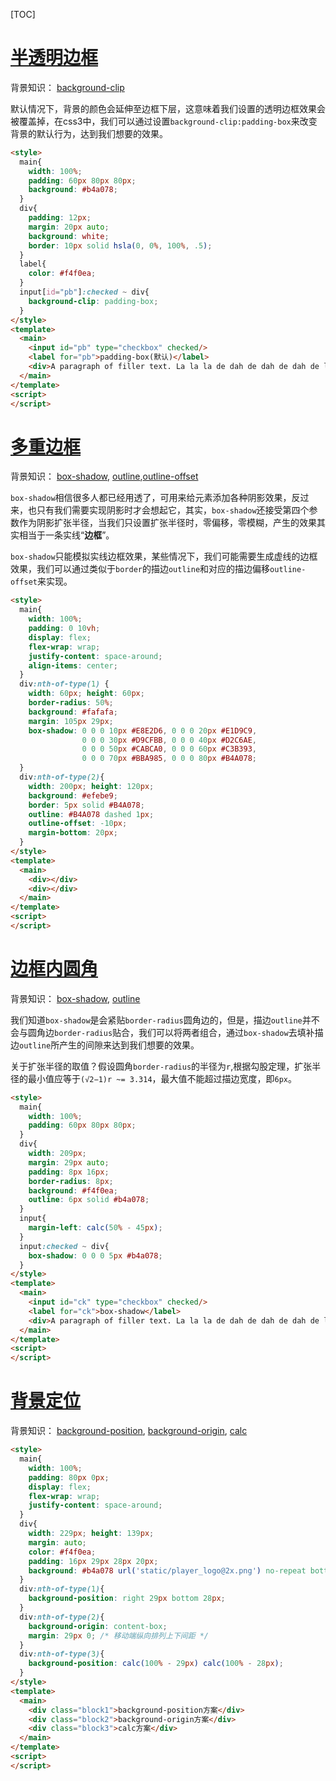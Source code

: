 [TOC]

# [半透明边框](https://lhammer.cn/You-need-to-know-css/#/zh-cn/translucent-borders?id=半透明边框)

背景知识： [background-clip](https://developer.mozilla.org/zh-CN/docs/Web/CSS/background-clip)

默认情况下，背景的颜色会延伸至边框下层，这意味着我们设置的透明边框效果会被覆盖掉，在css3中，我们可以通过设置`background-clip:padding-box`来改变背景的默认行为，达到我们想要的效果。

```html
<style>
  main{
    width: 100%;
    padding: 60px 80px 80px;
    background: #b4a078;
  }
  div{
    padding: 12px;
    margin: 20px auto;
    background: white;
    border: 10px solid hsla(0, 0%, 100%, .5);
  }
  label{
    color: #f4f0ea;
  }
  input[id="pb"]:checked ~ div{
    background-clip: padding-box;
  }
</style>
<template>
  <main>
    <input id="pb" type="checkbox" checked/>
    <label for="pb">padding-box(默认)</label>
    <div>A paragraph of filler text. La la la de dah de dah de dah de la.</div>
  </main>
</template>
<script>
</script>
```

# [多重边框](https://lhammer.cn/You-need-to-know-css/#/zh-cn/multiple-borders?id=多重边框)

背景知识： [box-shadow](https://developer.mozilla.org/zh-CN/docs/Web/CSS/box-shadow), [outline](https://developer.mozilla.org/zh-CN/docs/Web/CSS/outline),[outline-offset](https://developer.mozilla.org/zh-CN/docs/Web/CSS/outline-offset)

`box-shadow`相信很多人都已经用透了，可用来给元素添加各种阴影效果，反过来，也只有我们需要实现阴影时才会想起它，其实，`box-shadow`还接受第四个参数作为阴影扩张半径，当我们只设置扩张半径时，零偏移，零模糊，产生的效果其实相当于一条实线“**边框**”。

`box-shadow`只能模拟实线边框效果，某些情况下，我们可能需要生成虚线的边框效果，我们可以通过类似于`border`的描边`outline`和对应的描边偏移`outline-offset`来实现。

```html
<style>
  main{
    width: 100%;
    padding: 0 10vh;
    display: flex;
    flex-wrap: wrap;
    justify-content: space-around;
    align-items: center;
  }
  div:nth-of-type(1) {
    width: 60px; height: 60px;
    border-radius: 50%;
    background: #fafafa;
    margin: 105px 29px;
    box-shadow: 0 0 0 10px #E8E2D6, 0 0 0 20px #E1D9C9,  
                0 0 0 30px #D9CFBB, 0 0 0 40px #D2C6AE,  
                0 0 0 50px #CABCA0, 0 0 0 60px #C3B393,
                0 0 0 70px #BBA985, 0 0 0 80px #B4A078;
  }
  div:nth-of-type(2){
    width: 200px; height: 120px;
    background: #efebe9;
    border: 5px solid #B4A078;
    outline: #B4A078 dashed 1px;
    outline-offset: -10px;
    margin-bottom: 20px;
  }
</style>
<template>
  <main>
    <div></div>
    <div></div>
  </main>
</template>
<script>
</script>
```

# [边框内圆角](https://lhammer.cn/You-need-to-know-css/#/zh-cn/inner-rounding?id=边框内圆角)

背景知识： [box-shadow](https://developer.mozilla.org/zh-CN/docs/Web/CSS/box-shadow), [outline](https://developer.mozilla.org/zh-CN/docs/Web/CSS/outline)

我们知道`box-shadow`是会紧贴`border-radius`圆角边的，但是，描边`outline`并不会与圆角边`border-radius`贴合，我们可以将两者组合，通过`box-shadow`去填补描边`outline`所产生的间隙来达到我们想要的效果。

关于扩张半径的取值？假设圆角`border-radius`的半径为`r`,根据勾股定理，扩张半径的最小值应等于`(√2−1)r ~= 3.314`，最大值不能超过描边宽度，即`6px`。

```html
<style>
  main{
    width: 100%;
    padding: 60px 80px 80px;
  }
  div{
    width: 209px;
    margin: 29px auto;
    padding: 8px 16px;
    border-radius: 8px;
    background: #f4f0ea;
    outline: 6px solid #b4a078;
  }
  input{
    margin-left: calc(50% - 45px);
  }
  input:checked ~ div{
    box-shadow: 0 0 0 5px #b4a078;
  }
</style>
<template>
  <main>
    <input id="ck" type="checkbox" checked/>
    <label for="ck">box-shadow</label>
    <div>A paragraph of filler text. La la la de dah de dah de dah de la.</div>
  </main>
</template>
<script>
</script>
```



# [背景定位](https://lhammer.cn/You-need-to-know-css/#/zh-cn/extended-bg-position?id=背景定位)

背景知识： [background-position](https://developer.mozilla.org/zh-CN/docs/Web/CSS/background-position), [background-origin](https://developer.mozilla.org/zh-CN/docs/Web/CSS/background-origin), [calc](https://developer.mozilla.org/zh-CN/docs/Web/CSS/calc)

```html
<style>
  main{
    width: 100%;
    padding: 80px 0px;
    display: flex;
    flex-wrap: wrap;
    justify-content: space-around;
  }
  div{
    width: 229px; height: 139px;
    margin: auto;
    color: #f4f0ea;
    padding: 16px 29px 28px 20px;
    background: #b4a078 url('static/player_logo@2x.png') no-repeat bottom right / 78px 21px;
  }
  div:nth-of-type(1){
    background-position: right 29px bottom 28px;
  }
  div:nth-of-type(2){
    background-origin: content-box;
    margin: 29px 0; /* 移动端纵向排列上下间距 */
  }
  div:nth-of-type(3){
    background-position: calc(100% - 29px) calc(100% - 28px);
  }
</style>
<template>
  <main>
    <div class="block1">background-position方案</div>
    <div class="block2">background-origin方案</div>
    <div class="block3">calc方案</div>
  </main>
</template>
<script>
</script>
```


